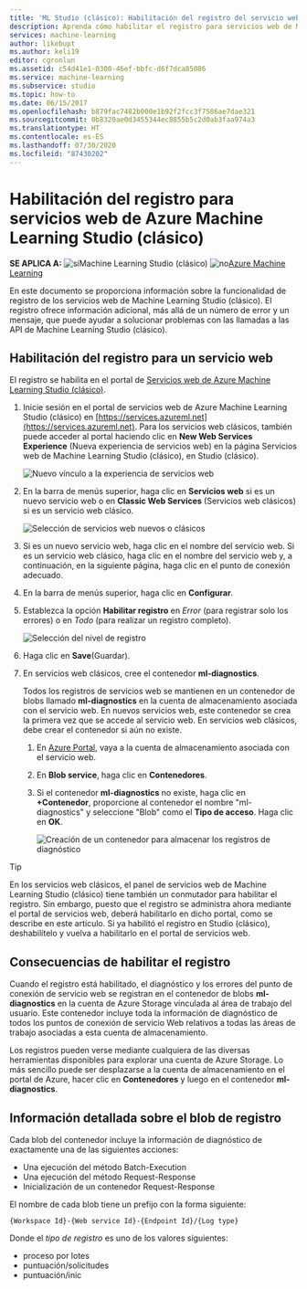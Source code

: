 ```yaml
---
title: 'ML Studio (clásico): Habilitación del registro del servicio web: Azure'
description: Aprenda cómo habilitar el registro para servicios web de Machine Learning Studio (clásico). El registro proporciona información adicional para ayudar a solucionar las API.
services: machine-learning
author: likebupt
ms.author: keli19
editor: cgronlun
ms.assetid: c54d41e1-0300-46ef-bbfc-d6f7dca85086
ms.service: machine-learning
ms.subservice: studio
ms.topic: how-to
ms.date: 06/15/2017
ms.openlocfilehash: b879fac7482b000e1b92f2fcc3f7586ae7dae321
ms.sourcegitcommit: 0b8320ae0d3455344ec8855b5c2d0ab3faa974a3
ms.translationtype: HT
ms.contentlocale: es-ES
ms.lasthandoff: 07/30/2020
ms.locfileid: "87430202"
---
```

# <a name="enable-logging-for-azure-machine-learning-studio-classic-web-services"></a>Habilitación del registro para servicios web de Azure Machine Learning Studio (clásico)

**SE APLICA A:**  ![sí](../../../includes/media/aml-applies-to-skus/yes.png)Machine Learning Studio (clásico)   ![no](../../../includes/media/aml-applies-to-skus/no.png)[Azure Machine Learning](../compare-azure-ml-to-studio-classic.md)


En este documento se proporciona información sobre la funcionalidad de registro de los servicios web de Machine Learning Studio (clásico). El registro ofrece información adicional, más allá de un número de error y un mensaje, que puede ayudar a solucionar problemas con las llamadas a las API de Machine Learning Studio (clásico).  

## <a name="how-to-enable-logging-for-a-web-service"></a>Habilitación del registro para un servicio web

El registro se habilita en el portal de [Servicios web de Azure Machine Learning Studio (clásico)](https://services.azureml.net). 

1. Inicie sesión en el portal de servicios web de Azure Machine Learning Studio (clásico) en [https://services.azureml.net](https://services.azureml.net). Para los servicios web clásicos, también puede acceder al portal haciendo clic en **New Web Services Experience** (Nueva experiencia de servicios web) en la página Servicios web de Machine Learning Studio (clásico), en Studio (clásico).

   ![Nuevo vínculo a la experiencia de servicios web](./media/web-services-logging/new-web-services-experience-link.png)

2. En la barra de menús superior, haga clic en **Servicios web** si es un nuevo servicio web o en **Classic Web Services** (Servicios web clásicos) si es un servicio web clásico.

   ![Selección de servicios web nuevos o clásicos](./media/web-services-logging/select-web-service.png)

3. Si es un nuevo servicio web, haga clic en el nombre del servicio web. Si es un servicio web clásico, haga clic en el nombre del servicio web y, a continuación, en la siguiente página, haga clic en el punto de conexión adecuado.

4. En la barra de menús superior, haga clic en **Configurar**.

5. Establezca la opción **Habilitar registro** en *Error* (para registrar solo los errores) o en *Todo* (para realizar un registro completo).

   ![Selección del nivel de registro](./media/web-services-logging/enable-logging.png)

6. Haga clic en **Save**(Guardar).

7. En servicios web clásicos, cree el contenedor **ml-diagnostics**.

   Todos los registros de servicios web se mantienen en un contenedor de blobs llamado **ml-diagnostics** en la cuenta de almacenamiento asociada con el servicio web. En nuevos servicios web, este contenedor se crea la primera vez que se accede al servicio web. En servicios web clásicos, debe crear el contenedor si aún no existe. 

   1. En [Azure Portal](https://portal.azure.com), vaya a la cuenta de almacenamiento asociada con el servicio web.

   2. En **Blob service**, haga clic en **Contenedores**.

   3. Si el contenedor **ml-diagnostics** no existe, haga clic en **+Contenedor**, proporcione al contenedor el nombre "ml-diagnostics" y seleccione "Blob" como el **Tipo de acceso**. Haga clic en **OK**.

      ![Creación de un contenedor para almacenar los registros de diagnóstico](./media/web-services-logging/create-ml-diagnostics-container.png)

> [!TIP]
>
> En los servicios web clásicos, el panel de servicios web de Machine Learning Studio (clásico) tiene también un conmutador para habilitar el registro. Sin embargo, puesto que el registro se administra ahora mediante el portal de servicios web, deberá habilitarlo en dicho portal, como se describe en este artículo. Si ya habilitó el registro en Studio (clásico), deshabilítelo y vuelva a habilitarlo en el portal de servicios web.


## <a name="the-effects-of-enabling-logging"></a>Consecuencias de habilitar el registro
Cuando el registro está habilitado, el diagnóstico y los errores del punto de conexión de servicio web se registran en el contenedor de blobs **ml-diagnostics** en la cuenta de Azure Storage vinculada al área de trabajo del usuario. Este contenedor incluye toda la información de diagnóstico de todos los puntos de conexión de servicio Web relativos a todas las áreas de trabajo asociadas a esta cuenta de almacenamiento.

Los registros pueden verse mediante cualquiera de las diversas herramientas disponibles para explorar una cuenta de Azure Storage. Lo más sencillo puede ser desplazarse a la cuenta de almacenamiento en el portal de Azure, hacer clic en **Contenedores** y luego en el contenedor **ml-diagnostics**.  

## <a name="log-blob-detail-information"></a>Información detallada sobre el blob de registro
Cada blob del contenedor incluye la información de diagnóstico de exactamente una de las siguientes acciones:

* Una ejecución del método Batch-Execution  
* Una ejecución del método Request-Response  
* Inicialización de un contenedor Request-Response

El nombre de cada blob tiene un prefijo con la forma siguiente: 


`{Workspace Id}-{Web service Id}-{Endpoint Id}/{Log type}`


Donde el _tipo de registro_ es uno de los valores siguientes:  

* proceso por lotes  
* puntuación/solicitudes  
* puntuación/inic  

